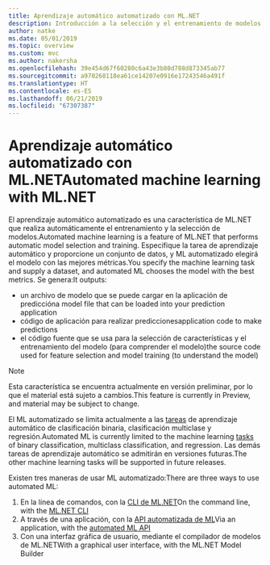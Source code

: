 ```yaml
---
title: Aprendizaje automático automatizado con ML.NET
description: Introducción a la selección y el entrenamiento de modelos automáticos
author: natke
ms.date: 05/01/2019
ms.topic: overview
ms.custom: mvc
ms.author: nakersha
ms.openlocfilehash: 39e454d67f60280c6a43e3b80d788d873345ab77
ms.sourcegitcommit: a970268118ea61ce14207e0916e17243546a491f
ms.translationtype: HT
ms.contentlocale: es-ES
ms.lasthandoff: 06/21/2019
ms.locfileid: "67307387"
---
```

# <a name="automated-machine-learning-with-mlnet"></a><span data-ttu-id="1f4ce-103">Aprendizaje automático automatizado con ML.NET</span><span class="sxs-lookup"><span data-stu-id="1f4ce-103">Automated machine learning with ML.NET</span></span>

<span data-ttu-id="1f4ce-104">El aprendizaje automático automatizado es una característica de ML.NET que realiza automáticamente el entrenamiento y la selección de modelos.</span><span class="sxs-lookup"><span data-stu-id="1f4ce-104">Automated machine learning is a feature of ML.NET that performs automatic model selection and training.</span></span> <span data-ttu-id="1f4ce-105">Especifique la tarea de aprendizaje automático y proporcione un conjunto de datos, y ML automatizado elegirá el modelo con las mejores métricas.</span><span class="sxs-lookup"><span data-stu-id="1f4ce-105">You specify the machine learning task and supply a dataset, and automated ML chooses the model with the best metrics.</span></span> <span data-ttu-id="1f4ce-106">Se genera:</span><span class="sxs-lookup"><span data-stu-id="1f4ce-106">It outputs:</span></span>
- <span data-ttu-id="1f4ce-107">un archivo de modelo que se puede cargar en la aplicación de predicción</span><span class="sxs-lookup"><span data-stu-id="1f4ce-107">a model file that can be loaded into your prediction application</span></span>
- <span data-ttu-id="1f4ce-108">código de aplicación para realizar predicciones</span><span class="sxs-lookup"><span data-stu-id="1f4ce-108">application code to make predictions</span></span>
- <span data-ttu-id="1f4ce-109">el código fuente que se usa para la selección de características y el entrenamiento del modelo (para comprender el modelo)</span><span class="sxs-lookup"><span data-stu-id="1f4ce-109">the source code used for feature selection and model training (to understand the model)</span></span>

> [!NOTE]
> <span data-ttu-id="1f4ce-110">Esta característica se encuentra actualmente en versión preliminar, por lo que el material está sujeto a cambios.</span><span class="sxs-lookup"><span data-stu-id="1f4ce-110">This feature is currently in Preview, and material may be subject to change.</span></span> 

<span data-ttu-id="1f4ce-111">El ML automatizado se limita actualmente a las [tareas](resources/tasks.md) de aprendizaje automático de clasificación binaria, clasificación multiclase y regresión.</span><span class="sxs-lookup"><span data-stu-id="1f4ce-111">Automated ML is currently limited to the machine learning [tasks](resources/tasks.md) of binary classification, multiclass classification, and regression.</span></span> <span data-ttu-id="1f4ce-112">Las demás tareas de aprendizaje automático se admitirán en versiones futuras.</span><span class="sxs-lookup"><span data-stu-id="1f4ce-112">The other machine learning tasks will be supported in future releases.</span></span>

<span data-ttu-id="1f4ce-113">Existen tres maneras de usar ML automatizado:</span><span class="sxs-lookup"><span data-stu-id="1f4ce-113">There are three ways to use automated ML:</span></span>
1. <span data-ttu-id="1f4ce-114">En la línea de comandos, con la [CLI de ML.NET](automate-training-with-cli.md)</span><span class="sxs-lookup"><span data-stu-id="1f4ce-114">On the command line, with the [ML.NET CLI](automate-training-with-cli.md)</span></span>
1. <span data-ttu-id="1f4ce-115">A través de una aplicación, con la [API automatizada de ML](how-to-guides/how-to-use-the-automl-api.md)</span><span class="sxs-lookup"><span data-stu-id="1f4ce-115">Via an application, with the [automated ML API](how-to-guides/how-to-use-the-automl-api.md)</span></span>
1. <span data-ttu-id="1f4ce-116">Con una interfaz gráfica de usuario, mediante el compilador de modelos de ML.NET</span><span class="sxs-lookup"><span data-stu-id="1f4ce-116">With a graphical user interface, with the ML.NET Model Builder</span></span>
